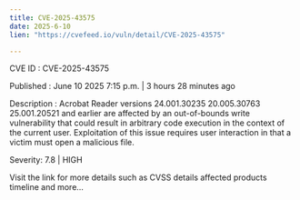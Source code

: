 ```yaml
---
title: CVE-2025-43575
date: 2025-6-10
lien: "https://cvefeed.io/vuln/detail/CVE-2025-43575"

---
```


CVE ID : CVE-2025-43575

Published :  June 10
2025
7:15 p.m. | 3 hours
28 minutes ago

Description : Acrobat Reader versions 24.001.30235
20.005.30763
25.001.20521 and earlier are affected by an out-of-bounds write vulnerability that could result in arbitrary code execution in the context of the current user. Exploitation of this issue requires user interaction in that a victim must open a malicious file.

Severity: 7.8 | HIGH

Visit the link for more details
such as CVSS details
affected products
timeline
and more...
